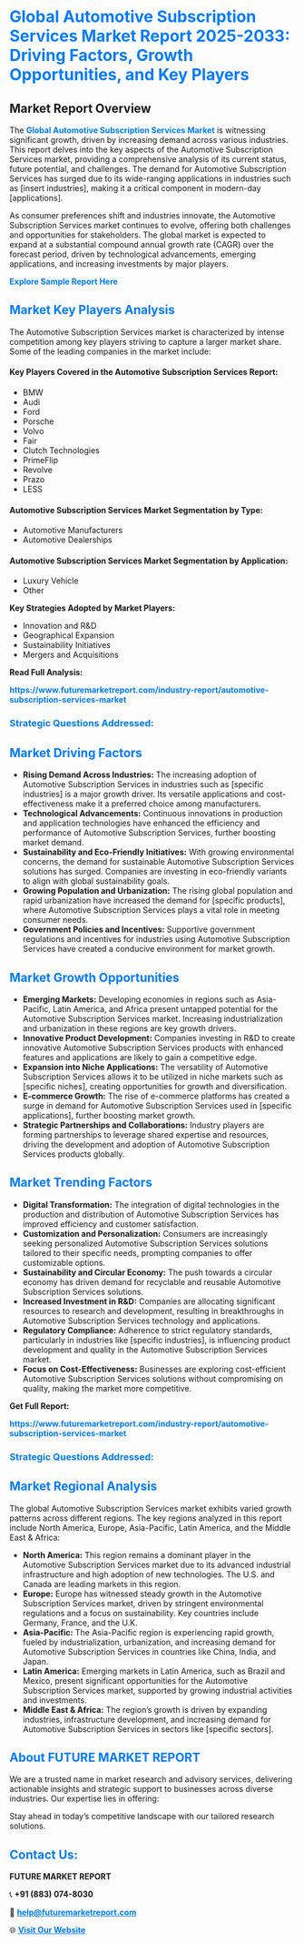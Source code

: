 <h1 style="color: #007BFF;">Global Automotive Subscription Services Market Report 2025-2033: Driving Factors, Growth Opportunities, and Key Players</h1>

<section id="overview">
<h2>Market Report Overview</h2>
<p>The <a href="https://www.futuremarketreport.com/industry-report/automotive-subscription-services-market" style="color: #007BFF; text-decoration: none;"><strong>Global Automotive Subscription Services Market</strong></a> is witnessing significant growth, driven by increasing demand across various industries. This report delves into the key aspects of the Automotive Subscription Services market, providing a comprehensive analysis of its current status, future potential, and challenges. The demand for Automotive Subscription Services has surged due to its wide-ranging applications in industries such as [insert industries], making it a critical component in modern-day [applications].</p>
<p>As consumer preferences shift and industries innovate, the Automotive Subscription Services market continues to evolve, offering both challenges and opportunities for stakeholders. The global market is expected to expand at a substantial compound annual growth rate (CAGR) over the forecast period, driven by technological advancements, emerging applications, and increasing investments by major players.</p>
</section>

<section id="overview">
<p><a href="https://www.futuremarketreport.com/request-sample/reportId=35606" style="color: #007BFF; text-decoration: none;"><strong>Explore Sample Report Here</strong></a></p>
</section>

<section id="key-players">
<h2 style="color: #007BFF;">Market Key Players Analysis</h2>
<p>The Automotive Subscription Services market is characterized by intense competition among key players striving to capture a larger market share. Some of the leading companies in the market include:</p>
<h4>Key Players Covered in the Automotive Subscription Services Report:</h4>
<ul><li>BMW</li><li>Audi</li><li>Ford</li><li>Porsche</li><li>Volvo</li><li>Fair</li><li>Clutch Technologies</li><li>PrimeFlip</li><li>Revolve</li><li>Prazo</li><li>LESS</li></ul>
<h4>Automotive Subscription Services Market Segmentation by Type:</h4>
<ul><li>Automotive Manufacturers</li><li>Automotive Dealerships</li></ul>

<h4>Automotive Subscription Services Market Segmentation by Application:</h4>
<ul><li>Luxury Vehicle</li><li>Other</li></ul>
<p><strong>Key Strategies Adopted by Market Players:</strong></p>
<ul>
<li>Innovation and R&D</li>
<li>Geographical Expansion</li>
<li>Sustainability Initiatives</li>
<li>Mergers and Acquisitions</li>
</ul>
</section>

<section>
<p><strong>Read Full Analysis: </strong></p><a href="https://www.futuremarketreport.com/industry-report/automotive-subscription-services-market" style="color: #007BFF; text-decoration: none;"><strong>https://www.futuremarketreport.com/industry-report/automotive-subscription-services-market</strong></a>
<h3 style="color: #007BFF;">Strategic Questions Addressed:</h3>
</section>

<section id="driving-factors">
<h2 style="color: #007BFF;">Market Driving Factors</h2>
<ul>
<li><strong>Rising Demand Across Industries:</strong> The increasing adoption of Automotive Subscription Services in industries such as [specific industries] is a major growth driver. Its versatile applications and cost-effectiveness make it a preferred choice among manufacturers.</li>
<li><strong>Technological Advancements:</strong> Continuous innovations in production and application technologies have enhanced the efficiency and performance of Automotive Subscription Services, further boosting market demand.</li>
<li><strong>Sustainability and Eco-Friendly Initiatives:</strong> With growing environmental concerns, the demand for sustainable Automotive Subscription Services solutions has surged. Companies are investing in eco-friendly variants to align with global sustainability goals.</li>
<li><strong>Growing Population and Urbanization:</strong> The rising global population and rapid urbanization have increased the demand for [specific products], where Automotive Subscription Services plays a vital role in meeting consumer needs.</li>
<li><strong>Government Policies and Incentives:</strong> Supportive government regulations and incentives for industries using Automotive Subscription Services have created a conducive environment for market growth.</li>
</ul>
</section>

<section id="growth-opportunities">
<h2 style="color: #007BFF;">Market Growth Opportunities</h2>
<ul>
<li><strong>Emerging Markets:</strong> Developing economies in regions such as Asia-Pacific, Latin America, and Africa present untapped potential for the Automotive Subscription Services market. Increasing industrialization and urbanization in these regions are key growth drivers.</li>
<li><strong>Innovative Product Development:</strong> Companies investing in R&D to create innovative Automotive Subscription Services products with enhanced features and applications are likely to gain a competitive edge.</li>
<li><strong>Expansion into Niche Applications:</strong> The versatility of Automotive Subscription Services allows it to be utilized in niche markets such as [specific niches], creating opportunities for growth and diversification.</li>
<li><strong>E-commerce Growth:</strong> The rise of e-commerce platforms has created a surge in demand for Automotive Subscription Services used in [specific applications], further boosting market growth.</li>
<li><strong>Strategic Partnerships and Collaborations:</strong> Industry players are forming partnerships to leverage shared expertise and resources, driving the development and adoption of Automotive Subscription Services products globally.</li>
</ul>
</section>

<section id="trending-factors">
<h2 style="color: #007BFF;">Market Trending Factors</h2>
<ul>
<li><strong>Digital Transformation:</strong> The integration of digital technologies in the production and distribution of Automotive Subscription Services has improved efficiency and customer satisfaction.</li>
<li><strong>Customization and Personalization:</strong> Consumers are increasingly seeking personalized Automotive Subscription Services solutions tailored to their specific needs, prompting companies to offer customizable options.</li>
<li><strong>Sustainability and Circular Economy:</strong> The push towards a circular economy has driven demand for recyclable and reusable Automotive Subscription Services solutions.</li>
<li><strong>Increased Investment in R&D:</strong> Companies are allocating significant resources to research and development, resulting in breakthroughs in Automotive Subscription Services technology and applications.</li>
<li><strong>Regulatory Compliance:</strong> Adherence to strict regulatory standards, particularly in industries like [specific industries], is influencing product development and quality in the Automotive Subscription Services market.</li>
<li><strong>Focus on Cost-Effectiveness:</strong> Businesses are exploring cost-efficient Automotive Subscription Services solutions without compromising on quality, making the market more competitive.</li>
</ul>
</section>

<section>
<p><strong>Get Full Report: </strong></p><a href="https://www.futuremarketreport.com/industry-report/automotive-subscription-services-market" style="color: #007BFF; text-decoration: none;"><strong>https://www.futuremarketreport.com/industry-report/automotive-subscription-services-market</strong></a>
<h3 style="color: #007BFF;">Strategic Questions Addressed:</h3>
</section>


<section id="regional-analysis">
<h2 style="color: #007BFF;">Market Regional Analysis</h2>
<p>The global Automotive Subscription Services market exhibits varied growth patterns across different regions. The key regions analyzed in this report include North America, Europe, Asia-Pacific, Latin America, and the Middle East & Africa:</p>
<ul>
<li><strong>North America:</strong> This region remains a dominant player in the Automotive Subscription Services market due to its advanced industrial infrastructure and high adoption of new technologies. The U.S. and Canada are leading markets in this region.</li>
<li><strong>Europe:</strong> Europe has witnessed steady growth in the Automotive Subscription Services market, driven by stringent environmental regulations and a focus on sustainability. Key countries include Germany, France, and the U.K.</li>
<li><strong>Asia-Pacific:</strong> The Asia-Pacific region is experiencing rapid growth, fueled by industrialization, urbanization, and increasing demand for Automotive Subscription Services in countries like China, India, and Japan.</li>
<li><strong>Latin America:</strong> Emerging markets in Latin America, such as Brazil and Mexico, present significant opportunities for the Automotive Subscription Services market, supported by growing industrial activities and investments.</li>
<li><strong>Middle East & Africa:</strong> The region’s growth is driven by expanding industries, infrastructure development, and increasing demand for Automotive Subscription Services in sectors like [specific sectors].</li>
</ul>
</section>

<footer>
<h2 style="color: #007BFF;">About FUTURE MARKET REPORT</h2>
<p>We are a trusted name in market research and advisory services, delivering actionable insights and strategic support to businesses across diverse industries. Our expertise lies in offering:</p>

<p>Stay ahead in today’s competitive landscape with our tailored research solutions.</p>

<h2 style="color: #007BFF;">Contact Us:</h2>
<p><strong>FUTURE MARKET REPORT</strong></p>
<p>📞 <strong>+91 (883) 074-8030</strong></p>
<p>📧 <strong><a href="mailto:help@futuremarketreport.com" style="color: #007BFF;">help@futuremarketreport.com</a></strong></p>
<p>🌐 <strong><a href="https://www.futuremarketreport.com/" style="color: #007BFF;">Visit Our Website</a></strong></p>
</footer>
